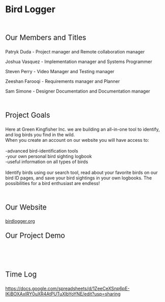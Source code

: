 <!DOCTYPE html>
<html>
  <body>
    <h1>Bird Logger</h1>
	<br>
    <p style="font-size:160%;">Our Members and Titles</p>
    <p>Patryk Duda - Project manager and Remote collaboration manager</p>
    <p>Joshua Vasquez - Implementation manager and Systems Programmer</p>
    <p>Steven Perry - Video Manager and Testing manager</p>
    <p>Zeeshan Farooqi - Requirements manager and Planner </p>
    <p>Sam Simone - Designer Documentation and Documentation manager</p>
	<br>
	<p style="font-size:160%;">Project Goals</p>
	<p>Here at Green Kingfisher Inc. we are building an all-in-one tool to identify, and log birds you find in the wild. <br>
When you create an account on our website you will have access to:<br><br>
-advanced bird-identification tools<br>
-your own personal bird sighting logbook<br>
-useful information on all types of birds<br><br>
Identify birds using our search tool, read about your favorite birds on our bird ID pages, and save your bird sightings in your own logbooks. The possibilities for a bird enthusiast are endless!<br>
</p>
	<br>
	<p style="font-size:160%;">Our Website</p>
	<a href="Website">birdlogger.org</a>
	<br>
	<p style="font-size:160%;">Our Project Demo</p>
	<a href="Website"></a>
	<br>
	<br>
	<br>
	<p style="font-size:160%;">Time Log</p>
	<a href="Time Log Sheets Doc">https://docs.google.com/spreadsheets/d/1ZeeCeXSnp6pE-lKiBOXAxIRY0uXR4AtPUTuXlbYoYNE/edit?usp=sharing</a>
  </body>
</html>

